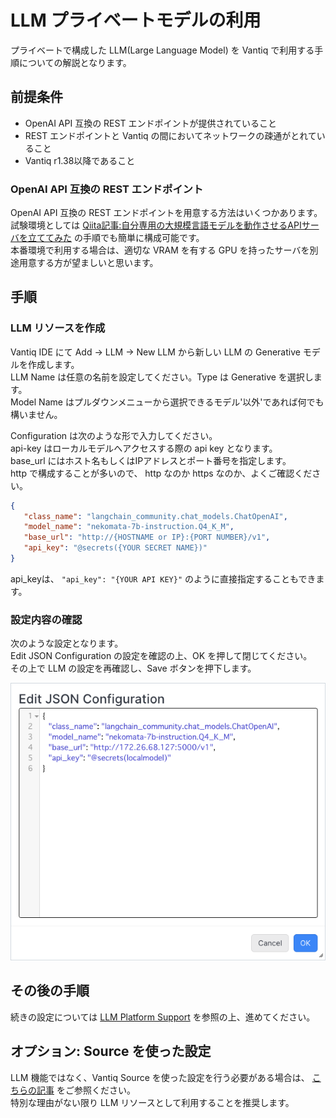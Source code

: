# LLM プライベートモデルの利用

プライベートで構成した LLM(Large Language Model) を Vantiq で利用する手順についての解説となります。

## 前提条件

- OpenAI API 互換の REST エンドポイントが提供されていること
- REST エンドポイントと Vantiq の間においてネットワークの疎通がとれていること
- Vantiq r1.38以降であること

### OpenAI API 互換の REST エンドポイント

OpenAI API 互換の REST エンドポイントを用意する方法はいくつかあります。  
試験環境としては [Qiita記事:自分専用の大規模言語モデルを動作させるAPIサーバを立ててみた](https://qiita.com/vfuji/items/67b95da35704ee440f4c) の手順でも簡単に構成可能です。  
本番環境で利用する場合は、適切な VRAM を有する GPU を持ったサーバを別途用意する方が望ましいと思います。  

## 手順

### LLM リソースを作成

Vantiq IDE にて Add -> LLM -> New LLM から新しい LLM の Generative モデルを作成します。  
LLM Name は任意の名前を設定してください。Type は Generative を選択します。  
Model Name はプルダウンメニューから選択できるモデル'以外'であれば何でも構いません。  

Configuration は次のような形で入力してください。  
api-key はローカルモデルへアクセスする際の api key となります。  
base_url にはホスト名もしくはIPアドレスとポート番号を指定します。  
http で構成することが多いので、 http なのか https なのか、よくご確認ください。  

```json
{
   "class_name": "langchain_community.chat_models.ChatOpenAI",
   "model_name": "nekomata-7b-instruction.Q4_K_M",
   "base_url": "http://{HOSTNAME or IP}:{PORT NUMBER}/v1",
   "api_key": "@secrets({YOUR SECRET NAME})"
}
```

api_keyは、 `"api_key": "{YOUR API KEY}"` のように直接指定することもできます。  

### 設定内容の確認

次のような設定となります。  
Edit JSON Configuration の設定を確認の上、OK を押して閉じてください。  
その上で LLM の設定を再確認し、Save ボタンを押下します。  

![LLM_use_local_model](./imgs/llm-local-model.png)

## その後の手順

続きの設定については [LLM Platform Support](/vantiq-aiml-integration/documents/llm-platform-support/readme.md) を参照の上、進めてください。

## オプション: Source を使った設定

LLM 機能ではなく、Vantiq Source を使った設定を行う必要がある場合は、 [こちらの記事](/vantiq-aiml-integration/documents/vantiq-llm-use-local-models-via-source/readme.md) をご参照ください。  
特別な理由がない限り LLM リソースとして利用することを推奨します。  
